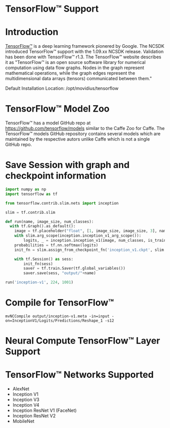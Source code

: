 # TensorFlow™ Support

# Introduction
[TensorFlow™](https://www.tensorflow.org/) is a deep learning framework pionered by Google. The NCSDK introduced TensorFlow™ support with the 1.09.xx NCSDK release.  Validation has been done with TensorFlow™ r1.3.  The TensorFlow™ website describes it as "TensorFlow™ is an open source software library for numerical computation using data flow graphs. Nodes in the graph represent mathematical operations, while the graph edges represent the multidimensional data arrays (tensors) communicated between them."

Default Installation Location: /opt/movidius/tensorflow

# TensorFlow™ Model Zoo
TensorFlow™ has a model GitHub repo at https://github.com/tensorflow/models similar to the Caffe Zoo for Caffe.  The TensorFlow™ models GitHub repository contains several models which are maintained by the respective autors unlike Caffe which is not a single GitHub repo.

# Save Session with graph and checkpoint information

```python
import numpy as np
import tensorflow as tf

from tensorflow.contrib.slim.nets import inception

slim = tf.contrib.slim

def run(name, image_size, num_classes):
  with tf.Graph().as_default():
    image = tf.placeholder("float", [1, image_size, image_size, 3], name="input")
    with slim.arg_scope(inception.inception_v1_arg_scope()):
        logits, _ = inception.inception_v1(image, num_classes, is_training=False, spatial_squeeze=False)
    probabilities = tf.nn.softmax(logits)
    init_fn = slim.assign_from_checkpoint_fn('inception_v1.ckpt', slim.get_model_variables('InceptionV1'))

    with tf.Session() as sess:
        init_fn(sess)
        saver = tf.train.Saver(tf.global_variables())
        saver.save(sess, "output/"+name)

run('inception-v1', 224, 1001)
```
# Compile for TensorFlow™

```
mvNCCompile output/inception-v1.meta -in=input -on=InceptionV1/Logits/Predictions/Reshape_1 -s12

```

# Neural Compute TensorFlow™ Layer Support

# TensorFlow™ Networks Supported
* AlexNet
* Inception V1
* Inception V3
* Inception V4
* Inception ResNet V1 (FaceNet)
* Inception ResNet V2
* MobileNet


